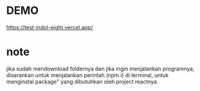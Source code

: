 # DEMO

https://test-indol-eight.vercel.app/

# note

jika sudah mendownload foldernya dan jika ingin menjalankan programnya,
disarankan untuk menjalankan perintah (npm i) di terminal, untuk menginstal package" yang dibutuhkan oleh project reactnya
